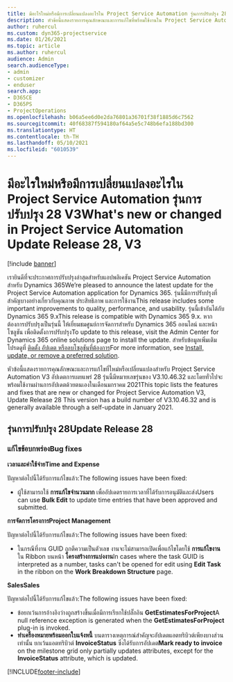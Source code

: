 ```yaml
---
title: มีอะไรใหม่หรือมีการเปลี่ยนแปลงอะไรใน Project Service Automation รุ่นการปรับปรุง 28 V3
description: หัวข้อนี้แสดงรายการคุณลักษณะและการแก้ไขที่พร้อมใช้งานใน Project Service Automation รุ่นการปรับปรุง 28 V3
author: ruhercul
ms.custom: dyn365-projectservice
ms.date: 01/26/2021
ms.topic: article
ms.author: ruhercul
audience: Admin
search.audienceType:
- admin
- customizer
- enduser
search.app:
- D365CE
- D365PS
- ProjectOperations
ms.openlocfilehash: b06a5ee6d0e2da76801a36701f38f1885d6c7562
ms.sourcegitcommit: 40f68387f594180af64a5e5c748b6efa188bd300
ms.translationtype: HT
ms.contentlocale: th-TH
ms.lasthandoff: 05/10/2021
ms.locfileid: "6010539"
---
```

# <a name="whats-new-or-changed-in-project-service-automation-update-release-28-v3"></a><span data-ttu-id="3ca3f-103">มีอะไรใหม่หรือมีการเปลี่ยนแปลงอะไรใน Project Service Automation รุ่นการปรับปรุง 28 V3</span><span class="sxs-lookup"><span data-stu-id="3ca3f-103">What's new or changed in Project Service Automation Update Release 28, V3</span></span>

[!include [banner](../includes/psa-now-project-operations.md)]

<span data-ttu-id="3ca3f-104">เรายินดีที่จะประกาศการปรับปรุงล่าสุดสำหรับแอปพลิเคชัน Project Service Automation สำหรับ Dynamics 365</span><span class="sxs-lookup"><span data-stu-id="3ca3f-104">We’re pleased to announce the latest update for the Project Service Automation application for Dynamics 365.</span></span> <span data-ttu-id="3ca3f-105">รุ่นนี้มีการปรับปรุงที่สำคัญบางอย่างเกี่ยวกับคุณภาพ ประสิทธิภาพ และการใช้งาน</span><span class="sxs-lookup"><span data-stu-id="3ca3f-105">This release includes some important improvements to quality, performance, and usability.</span></span> <span data-ttu-id="3ca3f-106">รุ่นนี้เข้ากันได้กับ Dynamics 365 9.x</span><span class="sxs-lookup"><span data-stu-id="3ca3f-106">This release is compatible with Dynamics 365 9.x.</span></span> <span data-ttu-id="3ca3f-107">หากต้องการปรับปรุงเป็นรุ่นนี้ ให้เยี่ยมชมศูนย์การจัดการสำหรับ Dynamics 365 ออนไลน์ และหน้าโซลูชัน เพื่อติดตั้งการปรับปรุง</span><span class="sxs-lookup"><span data-stu-id="3ca3f-107">To update to this release, visit the Admin Center for Dynamics 365 online solutions page to install the update.</span></span> <span data-ttu-id="3ca3f-108">สำหรับข้อมูลเพิ่มเติม โปรดดูที่ [ติดตั้ง อัปเดต หรือลบโซลูชันที่ต้องการ](/power-platform/admin/install-remove-preferred-solution)</span><span class="sxs-lookup"><span data-stu-id="3ca3f-108">For more information, see [Install, update, or remove a preferred solution](/power-platform/admin/install-remove-preferred-solution).</span></span>

<span data-ttu-id="3ca3f-109">หัวข้อนี้แสดงรายการคุณลักษณะและการแก้ไขที่ใหม่หรือเปลี่ยนแปลงสำหรับ Project Service Automation V3 อัปเดตการเผยแพร่ 28 รุ่นนี้มีหมายเลขรุ่นของ V3.10.46.32 และโดยทั่วไปจะพร้อมใช้งานผ่านการอัปเดตด้วยตนเองในเดือนมกราคม 2021</span><span class="sxs-lookup"><span data-stu-id="3ca3f-109">This topic lists the features and fixes that are new or changed for Project Service Automation V3, Update Release 28 This version has a build number of V3.10.46.32 and is generally available through a self-update in January 2021.</span></span>

## <a name="update-release-28"></a><span data-ttu-id="3ca3f-110">รุ่นการปรับปรุง 28</span><span class="sxs-lookup"><span data-stu-id="3ca3f-110">Update Release 28</span></span>

### <a name="bug-fixes"></a><span data-ttu-id="3ca3f-111">แก้ไขข้อบกพร่อง</span><span class="sxs-lookup"><span data-stu-id="3ca3f-111">Bug fixes</span></span>

<span data-ttu-id="3ca3f-112">**เวลาและค่าใช้จ่าย**</span><span class="sxs-lookup"><span data-stu-id="3ca3f-112">**Time and Expense**</span></span>

<span data-ttu-id="3ca3f-113">ปัญหาต่อไปนี้ได้รับการแก้ไขแล้ว:</span><span class="sxs-lookup"><span data-stu-id="3ca3f-113">The following issues have been fixed:</span></span>

- <span data-ttu-id="3ca3f-114">ผู้ใช้สามารถใช้ **การแก้ไขจำนวนมาก** เพื่ออัปเดตรายการเวลาที่ได้รับการอนุมัติและส่ง</span><span class="sxs-lookup"><span data-stu-id="3ca3f-114">Users can use **Bulk Edit** to update time entries that have been approved and submitted.</span></span>

<span data-ttu-id="3ca3f-115">**การจัดการโครงการ**</span><span class="sxs-lookup"><span data-stu-id="3ca3f-115">**Project Management**</span></span>

<span data-ttu-id="3ca3f-116">ปัญหาต่อไปนี้ได้รับการแก้ไขแล้ว:</span><span class="sxs-lookup"><span data-stu-id="3ca3f-116">The following issues have been fixed:</span></span>

- <span data-ttu-id="3ca3f-117">ในกรณีที่งาน GUID ถูกตีความเป็นตัวเลข งานจะไม่สามารถเปิดเพื่อแก้ไขโดยใช้ **การแก้ไขงาน** ใน Ribbon บนหน้า **โครงสร้างการแบ่งงาน**</span><span class="sxs-lookup"><span data-stu-id="3ca3f-117">In cases where the task GUID is interpreted as a number, tasks can't be opened for edit using **Edit Task** in the ribbon on the **Work Breakdown Structure** page.</span></span>

<span data-ttu-id="3ca3f-118">**Sales**</span><span class="sxs-lookup"><span data-stu-id="3ca3f-118">**Sales**</span></span>

<span data-ttu-id="3ca3f-119">ปัญหาต่อไปนี้ได้รับการแก้ไขแล้ว:</span><span class="sxs-lookup"><span data-stu-id="3ca3f-119">The following issues have been fixed:</span></span>

- <span data-ttu-id="3ca3f-120">ข้อยกเว้นการอ้างอิงว่างถูกสร้างขึ้นเมื่อมีการเรียกใช้ปลั๊กอิน **GetEstimatesForProject**</span><span class="sxs-lookup"><span data-stu-id="3ca3f-120">A null reference exception is generated when the **GetEstimatesForProject** plug-in is invoked.</span></span>
- <span data-ttu-id="3ca3f-121">**ทำเครื่องหมายพร้อมออกใบแจ้งหนี้** บนตารางเหตุการณ์สำคัญจะอัปเดตแอตทริบิวต์เพียงบางส่วนเท่านั้น ยกเว้นแอตทริบิวต์ **InvoiceStatus** ซึ่งได้รับการอัปเดต</span><span class="sxs-lookup"><span data-stu-id="3ca3f-121">**Mark ready to invoice** on the milestone grid only partially updates attributes, except for the **InvoiceStatus** attribute, which is updated.</span></span>



[!INCLUDE[footer-include](../includes/footer-banner.md)]